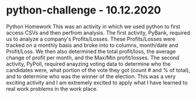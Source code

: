 # python-challenge - 10.12.2020
Python Homework
This was an activity in which we used python to first access CSVs and then perfrom analysis.
The first activity, PyBank, required us to analyze a company's Profits/Losses.  These Profits/Losses were tracked on a monthly basis and broke into to columns, month/date and Profit/Loss.  We then also determined the total profit/loss, the average change of profit per month, and the Max/Min profit/losses.
The second activity, PyPoll, required anayzing voting data to determine who the candidates were, what portion of the vote they got (count # and % of total), and to determine who was the winner of the election.
This was a very exciting activity and I am extremely excited to apply what I have learned to real work problems in the work place.
